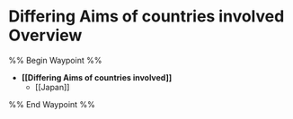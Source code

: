 # Differing Aims of countries involved Overview

%% Begin Waypoint %%
- **[[Differing Aims of countries involved]]**
	- [[Japan]]

%% End Waypoint %%